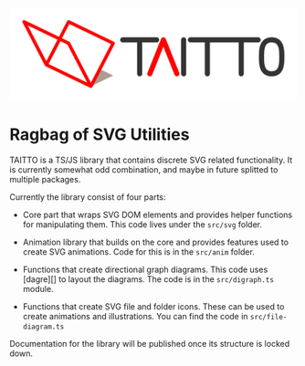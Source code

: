 ![](docs/images/taitto3.svg)
# Ragbag of SVG Utilities

TAITTO is a TS/JS library that contains discrete SVG related functionality. It 
is currently somewhat odd combination, and maybe in future splitted to multiple
packages.

Currently the library consist of four parts:

- Core part that wraps SVG DOM elements and provides helper functions for
  manipulating them. This code lives under the `src/svg` folder.

- Animation library that builds on the core and provides features used to
  create SVG animations. Code for this is in the `src/anim` folder.

- Functions that create directional graph diagrams. This code uses [dagre][] to
  layout the diagrams. The code is in the `src/digraph.ts` module.

- Functions that create SVG file and folder icons. These can be used to create
  animations and illustrations. You can find the code in `src/file-diagram.ts`

Documentation for the library will be published once its structure is 
locked down.